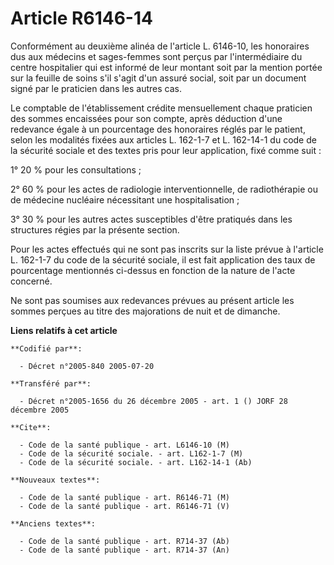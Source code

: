 # Article R6146-14

Conformément au deuxième alinéa de l'article L. 6146-10, les honoraires dus aux médecins et sages-femmes sont perçus par
l'intermédiaire du centre hospitalier qui est informé de leur montant soit par la mention portée sur la feuille de soins s'il
s'agit d'un assuré social, soit par un document signé par le praticien dans les autres cas.

Le comptable de l'établissement crédite mensuellement chaque praticien des sommes encaissées pour son compte, après déduction
d'une redevance égale à un pourcentage des honoraires réglés par le patient, selon les modalités fixées aux articles L.
162-1-7 et L. 162-14-1 du code de la sécurité sociale et des textes pris pour leur application, fixé comme suit :

1° 20 % pour les consultations ;

2° 60 % pour les actes de radiologie interventionnelle, de radiothérapie ou de médecine nucléaire nécessitant une
hospitalisation ;

3° 30 % pour les autres actes susceptibles d'être pratiqués dans les structures régies par la présente section.

Pour les actes effectués qui ne sont pas inscrits sur la liste prévue à l'article L. 162-1-7 du code de la sécurité sociale,
il est fait application des taux de pourcentage mentionnés ci-dessus en fonction de la nature de l'acte concerné.

Ne sont pas soumises aux redevances prévues au présent article les sommes perçues au titre des majorations de nuit et de
dimanche.

**Liens relatifs à cet article**

	**Codifié par**:

	  - Décret n°2005-840 2005-07-20

	**Transféré par**:

	  - Décret n°2005-1656 du 26 décembre 2005 - art. 1 () JORF 28 décembre 2005

	**Cite**:

	  - Code de la santé publique - art. L6146-10 (M)
	  - Code de la sécurité sociale. - art. L162-1-7 (M)
	  - Code de la sécurité sociale. - art. L162-14-1 (Ab)

	**Nouveaux textes**:

	  - Code de la santé publique - art. R6146-71 (M)
	  - Code de la santé publique - art. R6146-71 (V)

	**Anciens textes**:

	  - Code de la santé publique - art. R714-37 (Ab)
	  - Code de la santé publique - art. R714-37 (An)

